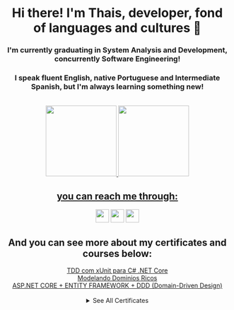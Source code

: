<div align="center">
  <h1> Hi there! I'm Thais, developer, fond of languages and cultures 👋 </h1>
   <h3 > I'm currently graduating in System Analysis and Development, concurrently Software Engineering! </h3>
  <h3 > I speak fluent English, native Portuguese and Intermediate Spanish, but I'm always learning something new! </h3>
</div>
<div align="center"><br>
  <a href="https://github.com/ThaisAbreuCarvalho">
  <img height="160em" src="https://awesome-github-stats.azurewebsites.net/user-stats/ThaisAbreuCarvalho?cardType=github&theme=great-gatsby"/>
  <img height="160em" src="https://github-readme-stats.vercel.app/api/top-langs/?username=ThaisAbreuCarvalho&layout=compact&langs_count=7&theme=great-gatsby"/>
</div>
<div style="display: inline_block" align="center">
 
  <h2>you can reach me through: </h2>
  <a  href="https://www.linkedin.com/in/thais-carvalho-9776a2199/"><img height="30em" src="https://img.shields.io/badge/LinkedIn-0077B5?style=for-the-badge&logo=linkedin&logoColor=white"/></a>
  <a  href="mailto:thaisabreucarvalho@gmail.com"><img height="30em" src="https://img.shields.io/badge/Gmail-D14836?style=for-the-badge&logo=gmail&logoColor=white"/></a>
  <a  href="https://api.whatsapp.com/send?phone=5541987180623"><img height="30em" src="https://img.shields.io/badge/WhatsApp-25D366?style=for-the-badge&logo=whatsapp&logoColor=white"/></a>
</div>
  <div style="display: inline_block" align="center">
     <h2>And you can see more about my certificates and courses below: </h2>
      <a href="https://github.com/ThaisAbreuCarvalho/ThaisAbreuCarvalho/blob/main/certficados/TDD%20com%20xUnit%20para%20C%23%20.NET%20Core.pdf">TDD com xUnit para C# .NET Core</a><br>
     <a href="https://github.com/ThaisAbreuCarvalho/ThaisAbreuCarvalho/blob/main/certficados/RichDomainModeling.pdf">Modelando Dominios Ricos</a><br>
    <a href="https://github.com/ThaisAbreuCarvalho/ThaisAbreuCarvalho/blob/main/certficados/ASP.NET%20CORE%20%2B%20ENTITY%20FRAMEWORK%20%2B%20DDD%20(Domain-Driven%20Design).pdf">ASP.NET CORE + ENTITY FRAMEWORK + DDD (Domain-Driven Design)</a><br>
    <br>
    <details>
    <summary>See All Certificates</summary>   
         <a href="https://github.com/ThaisAbreuCarvalho/ThaisAbreuCarvalho/blob/main/certficados/ASP%20NET%20(C%23)%20-%20Programa%C3%A7%C3%A3o%20em%20Camadas%20-%20CRUD%20completo.pdf">ASP NET (C#) - Programação em Camadas - CRUD completo</a><br>
     <a href="https://github.com/ThaisAbreuCarvalho/ThaisAbreuCarvalho/blob/main/certficados/C%23%20COMPLETO%20Programa%C3%A7%C3%A3o%20Orientada%20a%20Objetos%20%2B%20Projetos.pdf">C# COMPLETO Programação Orientada a Objetos + Projetos</a><br>
       <a href="https://github.com/ThaisAbreuCarvalho/ThaisAbreuCarvalho/blob/main/certficados/ThaisCarvalho_Hackathon%20Portuguese-%20Certificate%20of%20Attendance%20(Meta)%20-%20Google%20Docs.pdf">Meta Hackaton 2022: product thinking, quiz and coding challenges</a><br>
         <a href="https://github.com/ThaisAbreuCarvalho/ThaisAbreuCarvalho/blob/main/certficados/2020-SABFP-HONORABLE.pdf">ICPC Internation Programming Contest 2020</a>
</details>
  </div>
